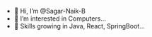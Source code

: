 - 👋 Hi, I’m @Sagar-Naik-B
- 👀 I’m interested in Computers...
- 🌱 Skills growing in Java, React, SpringBoot...

<!---
Sagar-Naik-B/Sagar-Naik-B is a ✨ special ✨ repository because its `README.md` (this file) appears on your GitHub profile.
You can click the Preview link to take a look at your changes.
--->
